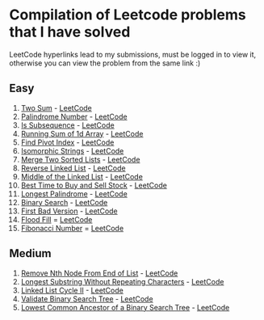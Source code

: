 # Compilation of Leetcode problems that I have solved

LeetCode hyperlinks lead to my submissions, must be logged in to view it, otherwise you can view the problem from the same link :)
## Easy

1. [Two Sum](https://github.com/tanuarta/leet/blob/master/easy/twosum.py) - [LeetCode](https://leetcode.com/problems/two-sum/submissions/876773664/)
2. [Palindrome Number](https://github.com/tanuarta/leet/blob/master/easy/palind_num.py) - [LeetCode](https://leetcode.com/problems/palindrome-number/submissions/880606562/)
3. [Is Subsequence](https://github.com/tanuarta/leet/blob/master/easy/subsequence.py) - [LeetCode](https://leetcode.com/problems/is-subsequence/submissions/897517639/) 
4. [Running Sum of 1d Array](https://github.com/tanuarta/leet/blob/master/easy/running_sum.py) - [LeetCode](https://leetcode.com/problems/running-sum-of-1d-array/submissions/896552002/)
5. [Find Pivot Index](https://github.com/tanuarta/leet/blob/master/easy/pivot_index.py) - [LeetCode](https://leetcode.com/problems/find-pivot-index/submissions/896559410/)
6. [Isomorphic Strings](https://github.com/tanuarta/leet/blob/master/easy/iso_strings.py) - [LeetCode](https://leetcode.com/problems/isomorphic-strings/submissions/897512936/)
7. [Merge Two Sorted Lists](https://github.com/tanuarta/leet/blob/master/easy/merge_list.py) - [LeetCode](https://leetcode.com/problems/merge-two-sorted-lists/submissions/899636834/)
8. [Reverse Linked List](https://github.com/tanuarta/leet/blob/master/easy/reverse_list.py) - [LeetCode](https://leetcode.com/problems/reverse-linked-list/submissions/899681510/)
9. [Middle of the Linked List](https://github.com/tanuarta/leet/blob/master/easy/middle_list.py) - [LeetCode](https://leetcode.com/problems/middle-of-the-linked-list/submissions/899681844/)
10. [Best Time to Buy and Sell Stock](https://github.com/tanuarta/leet/blob/master/easy/buy_sell.py) - [LeetCode](https://leetcode.com/problems/best-time-to-buy-and-sell-stock/submissions/899661686/)
11. [Longest Palindrome](https://github.com/tanuarta/leet/blob/master/easy/longest_palindrome.py) - [LeetCode](https://leetcode.com/problems/longest-palindrome/submissions/899672149/)
12. [Binary Search](https://github.com/tanuarta/leet/blob/master/easy/binary_search.py) - [LeetCode](https://leetcode.com/problems/binary-search/submissions/900143690)
13. [First Bad Version](https://github.com/tanuarta/leet/blob/master/easy/first_bad.py) - [LeetCode](https://leetcode.com/problems/first-bad-version)
14. [Flood Fill](https://github.com/tanuarta/leet/blob/master/easy/flood_fill.py) = [LeetCode](https://leetcode.com/problems/flood-fill/submissions/901935224)
15. [Fibonacci Number](https://github.com/tanuarta/leet/blob/master/easy/fibb_num.py) = [LeetCode](https://leetcode.com/problems/fibonacci-number/submissions/902165959)


## Medium
1. [Remove Nth Node From End of List](https://github.com/tanuarta/leet/blob/master/medium/remove_nth_node.py) - [LeetCode](https://leetcode.com/problems/remove-nth-node-from-end-of-list/submissions/885600309/)
2. [Longest Substring Without Repeating Characters](https://github.com/tanuarta/leet/blob/master/medium/longest_substring.py) - [LeetCode](https://leetcode.com/problems/longest-substring-without-repeating-characters/submissions/893149354/)
3. [Linked List Cycle II](https://github.com/tanuarta/leet/blob/master/medium/list_cycle.py) - [LeetCode](https://leetcode.com/problems/linked-list-cycle-ii/submissions/899682205/)
4. [Validate Binary Search Tree](https://github.com/tanuarta/leet/blob/master/medium/validate_binary_tree.py) - [LeetCode](https://leetcode.com/problems/validate-binary-search-tree/submissions/900877750)
5. [Lowest Common Ancestor of a Binary Search Tree](https://github.com/tanuarta/leet/blob/master/medium/lca_bintree.py) - [LeetCode](https://leetcode.com/problems/lowest-common-ancestor-of-a-binary-search-tree/submissions/900882700)